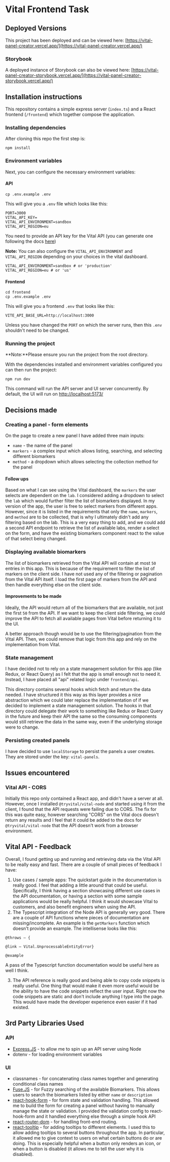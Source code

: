 # Vital Frontend Task

## Deployed Versions

This project has been deployed and can be viewed here: [https://vital-panel-creator.vercel.app/](https://vital-panel-creator.vercel.app/)

### Storybook

A deployed instance of Storybook can also be viewed here: [https://vital-panel-creator-storybook.vercel.app/](https://vital-panel-creator-storybook.vercel.app/)

## Installation instructions

This repository contains a simple express server (`index.ts`) and a React frontend (`/frontend`) which together compose the application.

### Installing dependencies

After cloning this repo the first step is:

```
npm install
```

### Environment variables

Next, you can configure the necessary environment variables:

#### API

```
cp .env.example .env
```

This will give you a `.env` file which looks like this:

```
PORT=3000
VITAL_API_KEY=
VITAL_API_ENVIRONMENT=sandbox
VITAL_API_REGION=eu
```

You need to provide an API key for the Vital API (you can generate one following the docs [here](https://docs.tryvital.io/home/quickstart#1-api-keys))

**Note:** You can also configure the `VITAL_API_ENVIRONMENT` and `VITAL_API_REGION` depending on your choices in the vital dashboard.

```
VITAL_API_ENVIRONMENT=sandbox # or 'production'
VITAL_API_REGION=eu # or 'us'
```

#### Frontend

```
cd frontend
cp .env.example .env
```

This will give you a frontend `.env` that looks like this:

```
VITE_API_BASE_URL=http://localhost:3000
```

Unless you have changed the `PORT` on which the server runs, then this `.env` shouldn't need to be changed.

### Running the project

**Note:**Please ensure you run the project from the root directory.

With the dependencies installed and environment variables configured you can then run the project:

```
npm run dev
```

This command will run the API server and UI server concurrently. By default, the UI will run on [http://localhost:5173/](http://localhost:5173/)

## Decisions made

### Creating a panel - form elements

On the page to create a new panel I have added three main inputs:

- `name` - the name of the panel
- `markers` - a complex input which allows listing, searching, and selecting different biomarkers
- `method` - a dropdown which allows selecting the collection method for the panel

#### Follow ups

Based on what I can see using the Vital dashboard, the `markers` the user selects are dependent on the `lab`. I considered adding a dropdown to select the `lab` which would further filter the list of biomarkers displayed.
In my version of the app, the user is free to select markers from different apps. However, since it is listed in the requirements that only the `name`, `markers`, and `method` are to be collected, that is why I ultimately didn't add any filtering based on the lab.
This is a very easy thing to add, and we could add a second API endpoint to retrieve the list of available labs, render a select on the form, and have the existing biomarkers component react to the value of that select being changed.

### Displaying available biomarkers

The list of biomarkers retrieved from the Vital API will contain at most `50` entries in this app. This is because of the requirement to filter the list of markers on the client side. I have not used any of the filtering or pagination from the Vital API itself. I load the first page of markers from the API and then handle everything else on the client side.

#### Improvements to be made

Ideally, the API would return all of the biomarkers that are available, not just the first `50` from the API. If we want to keep the client side filtering, we could improve the API to fetch all available pages from Vital before returning it to the UI.

A better approach though would be to use the filtering/pagination from the Vital API. Then, we could remove that logic from this app and rely on the implementation from Vital.

### State management

I have decided not to rely on a state management solution for this app (like Redux, or React Query) as I felt that the app is small enough not to need it. Instead, I have placed all "api" related logic under `frontend/api`.

This directory contains several hooks which fetch and return the data needed. I have structured it this way as this layer provides a nice abstraction which we could later replace the implementation of if we decided to implement a state management solution. The hooks in that directory could delegate their work to something like Redux or React Query in the future and keep their API the same so the consuming components would still retrieve the data in the same way, even if the underlying storage were to change.

### Persisting created panels

I have decided to use `localStorage` to persist the panels a user creates. They are stored under the key: `vital-panels`.

## Issues encountered

### Vital API - CORS

Initially this repo only contained a React app, and didn't have a server at all. However, once I installed `@tryvital/vital-node` and started using it from the client, I found that the API requests were failing due to CORS.
The fix for this was quite easy, however searching "CORS" on the Vital docs doesn't return any results and I feel that it could be added to the docs for `@tryvital/vital-node` that the API doesn't work from a browser environment.

## Vital API - Feedback

Overall, I found getting up and running and retrieving data via the Vital API to be really easy and fast. There are a couple of small pieces of feedback I have:

1. Use cases / sample apps: The quickstart guide in the documentation is really good. I feel that adding a little around that could be useful. Specifically, I think having a section showcasing different use cases in the API documentation, or having a section with some sample applications would be really helpful. I think it would showcase Vital to customers, and also benefit engineers when using the API.
2. The Typescript integration of the Node API is generally very good. There are a couple of API functions where pieces of documentation are missing/incomplete. An example is the `getMarkers` function which doesn't provide an example. The intellisense looks like this:

```
@throws — {

@link — Vital.UnprocessableEntityError}

@example
```

A pass of the Typescript function documentation would be useful here as well I think.

3. The API reference is really good and being able to copy code snippets is really useful. One thing that would make it even more useful would be the ability to have the code snippets reflect the user input. Right now the code snippets are static and don't include anything I type into the page. This would have made the developer experience even easier if it had existed.

## 3rd Party Libraries Used

### API

- [Express.JS](https://expressjs.com/) - to allow me to spin up an API server using Node
- dotenv - for loading environment variables

### UI

- classnames - for concatenating class names together and generating conditional class names
- [Fuse.JS](https://www.fusejs.io/) - for Fuzzy searching of the available Biomarkers. This allows users to search the biomarkers listed by either `name` or `description`
- [react-hook-form](https://react-hook-form.com/) - for form state and validation handling. This allowed me to build the form for creating a panel without having to manually manage the state or validation. I provided the validation config to react-hook-form and it handled everything else through a simple hook API
- [react-router-dom](https://reactrouter.com/en/main) - for handling front-end routing.
- [react-tooltip](https://www.npmjs.com/package/react-tooltip) - for adding tooltips to different elements. I used this to allow adding tooltips to several buttons throughout the app. In particular, it allowed me to give context to users on what certain buttons do or are doing. This is especially helpful when a button only renders an icon, or when a button is disabled (it allows me to tell the user why it is disabled).
